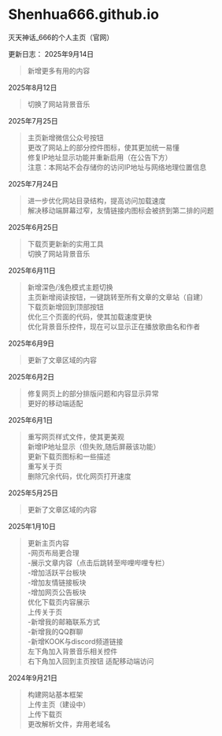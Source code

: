 # Shenhua666.github.io
灭天神话_666的个人主页（官网）

更新日志： 
2025年9月14日  
>新增更多有用的内容

2025年8月12日  
>切换了网站背景音乐

2025年7月25日  
>主页新增微信公众号按钮  
>更改了网站上的部分控件图标，使其更加统一易懂  
>修复IP地址显示功能并重新启用（在公告下方）  
>注意：本网站不会存储你的访问IP地址与网络地理位置信息

2025年7月24日  
>进一步优化网站目录结构，提高访问加载速度  
>解决移动端屏幕过窄，友情链接内图标会被挤到第二排的问题  

2025年6月25日  
>下载页更新新的实用工具  
>切换了网站背景音乐  

2025年6月11日  
>新增深色/浅色模式主题切换  
>主页新增阅读按钮，一键跳转至所有文章的文章站（自建）  
>下载页新增回到顶部按钮  
>优化三个页面的代码，使其加载速度更快  
>优化背景音乐控件，现在可以显示正在播放歌曲名和作者  

2025年6月9日  
>更新了文章区域的内容  

2025年6月2日  
>修复网页上的部分排版问题和内容显示异常  
>更好的移动端适配

2025年6月1日  
>重写网页样式文件，使其更美观  
>新增IP地址显示（但失败,随后屏蔽该功能）  
>更新下载页图标和一些描述  
>重写关于页  
>删除冗余代码，优化网页打开速度

2025年5月25日  
>更新了文章区域的内容  

2025年1月10日
>更新主页内容  
-网页布局更合理  
-展示文章内容（点击后跳转至哔哩哔哩专栏）  
-增加活跃平台板块  
-增加友情链接板块  
-增加网页公告板块  
>优化下载页内容展示  
>上传关于页  
-新增我的邮箱联系方式  
-新增我的QQ群聊  
-新增KOOK与discord频道链接  
>左下角加入背景音乐相关控件  
>右下角加入回到主页按钮
>适配移动端访问   

2024年9月21日  
>构建网站基本框架  
>上传主页（建设中）  
>上传下载页  
>更改解析文件，弃用老域名  
